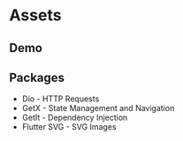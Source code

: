 # Assets

## Demo



## Packages
- Dio - HTTP Requests
- GetX - State Management and Navigation
- GetIt - Dependency Injection
- Flutter SVG - SVG Images

